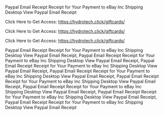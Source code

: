 Paypal Email Receipt Receipt for Your Payment to eBay Inc Shipping Desktop View Paypal Email Receipt

Click Here to Get Access: https://hydrotech.click/giftcards/

Click Here to Get Access: https://hydrotech.click/giftcards/

Click Here to Get Access: https://hydrotech.click/giftcards/

Paypal Email Receipt Receipt for Your Payment to eBay Inc Shipping Desktop View Paypal Email Receipt, Paypal Email Receipt Receipt for Your Payment to eBay Inc Shipping Desktop View Paypal Email Receipt, Paypal Email Receipt Receipt for Your Payment to eBay Inc Shipping Desktop View Paypal Email Receipt, Paypal Email Receipt Receipt for Your Payment to eBay Inc Shipping Desktop View Paypal Email Receipt, Paypal Email Receipt Receipt for Your Payment to eBay Inc Shipping Desktop View Paypal Email Receipt, Paypal Email Receipt Receipt for Your Payment to eBay Inc Shipping Desktop View Paypal Email Receipt, Paypal Email Receipt Receipt for Your Payment to eBay Inc Shipping Desktop View Paypal Email Receipt, Paypal Email Receipt Receipt for Your Payment to eBay Inc Shipping Desktop View Paypal Email Receipt
